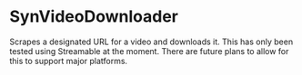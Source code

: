 # SynVideoDownloader
Scrapes a designated URL for a video and downloads it.
This has only been tested using Streamable at the moment.
There are future plans to allow for this to support major platforms. 
